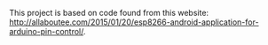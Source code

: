 This project is based on code found from this website: http://allaboutee.com/2015/01/20/esp8266-android-application-for-arduino-pin-control/.

